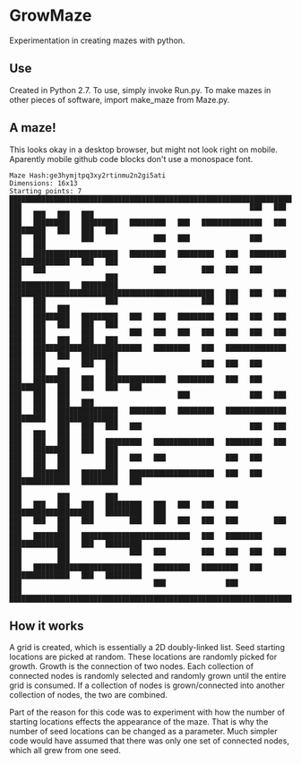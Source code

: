 # GrowMaze
Experimentation in creating mazes with python.

## Use
Created in Python 2.7. To use, simply invoke Run.py. To make mazes in other pieces of software, import make_maze from Maze.py.

## A maze!
This looks okay in a desktop browser, but might not look right on mobile. Aparently mobile github code blocks don't use a monospace font.
```
Maze Hash:ge3hymjtpq3xy2rtinmu2n2gi5ati
Dimensions: 16x13
Starting points: 7
███████████████████████████████████████████████████████████████████████████████████████████████████
███                                                         ███   ███         ███   ███   ███   ███
███   █████████   █████████   █████████   ███   ███████████████   ███   █████████   ███   ███   ███
███   ███         ███               ███   ███               ███                           ███   ███
███   █████████████████████   █████████   █████████   ███   █████████   ███████████████   ███   ███
███   ███                           ███         ███   ███   ███         ███                     ███
███████████████   █████████   ███████████████████████████████████████████████████   ███   ███   ███
███   ███               ███                     ███   ███                           ███   ███   ███
███   █████████   █████████   ███   ███   █████████   ███   ███   ███   ███   ███   ███   ███   ███
███   ███         ███         ███   ███   ███   ███   ███   ███   ███   ███   ███   ███   ███   ███
███   ███████████████████████████   █████████   ███   ███████████████   ███   ███   ███   █████████
███   ███         ███   ███                     ███   ███   ███         ███   ███   ███         ███
███   █████████   ███   ███████████████   █████████   ███   ███   █████████   ███   ███   ███   ███
███   ███   ███                           ███               ███   ███         ███   ███   ███   ███
███   ███   ███████████████   █████████   █████████   ███████████████   █████████   ███████████████
███         ███   ███   ███   ███                           ███   ███         ███   ███   ███   ███
███   ███   ███   ███   █████████   ███████████████   █████████   ███   ███   █████████   ███   ███
███   ███   ███         ███   ███   ███               ███   ███         ███   ███   ███         ███
███   █████████   █████████   █████████████████████   ███   ███   ███████████████   █████████   ███
███                                                                     ███         ███         ███
███   ███   ███   ███   █████████   ███   ███   ███   ███   █████████████████████   █████████   ███
███   ███   ███   ███         ███   ███   ███   ███   ███         ███               ███         ███
███   █████████   ███████████████████████████   ███   █████████   ███████████████   ███   █████████
███         ███               ███   ███         ███   ███   ███   ███               ███         ███
███   ███████████████████████████   █████████   █████████   ███   ███████████████   ███   █████████
███                                 ███               ███                                       ███
███████████████████████████████████████████████████████████████████████████████████████████████████
```

## How it works
A grid is created, which is essentially a 2D doubly-linked list. Seed starting locations are picked at random. These locations are randomly picked for growth. Growth is the connection of two nodes. Each collection of connected nodes is randomly selected and randomly grown until the entire grid is consumed. If a collection of nodes is grown/connected into another collection of nodes, the two are combined.

Part of the reason for this code was to experiment with how the number of starting locations effects the appearance of the maze. That is why the number of seed locations can be changed as a parameter. Much simpler code would have assumed that there was only one set of connected nodes, which all grew from one seed.
